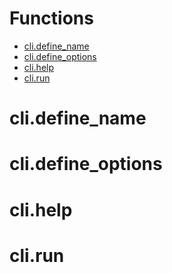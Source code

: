 # Functions
- [cli.define_name](cli.define_name)
- [cli.define_options](cli.define_options)
- [cli.help](cli.help)
- [cli.run](cli.run)
# cli.define_name

# cli.define_options

# cli.help

# cli.run

